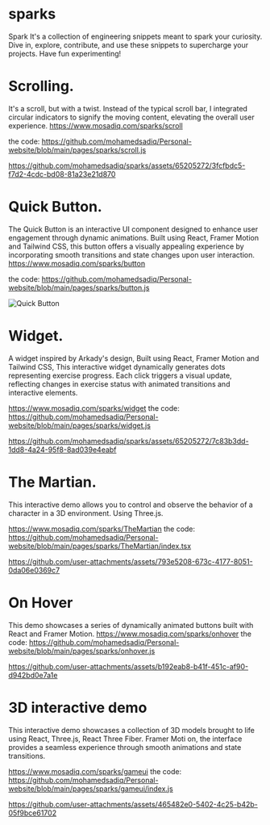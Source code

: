 # sparks

Spark It's a collection of engineering snippets meant to spark your curiosity. Dive in, explore, contribute, and use these snippets to supercharge your projects. Have fun experimenting!

# Scrolling.
It's a scroll, but with a twist. Instead of the typical scroll bar, I integrated circular indicators to signify the moving content, elevating the overall user experience.
https://www.mosadiq.com/sparks/scroll

the code: 
https://github.com/mohamedsadiq/Personal-website/blob/main/pages/sparks/scroll.js



https://github.com/mohamedsadiq/sparks/assets/65205272/3fcfbdc5-f7d2-4cdc-bd08-81a23e21d870




# Quick Button.
The Quick Button is an interactive UI component designed to enhance user engagement through dynamic animations. Built using React, Framer Motion and Tailwind CSS, this button offers a visually appealing experience by incorporating smooth transitions and state changes upon user interaction.
https://www.mosadiq.com/sparks/button

the code: 
https://github.com/mohamedsadiq/Personal-website/blob/main/pages/sparks/button.js


![Quick Button](https://www.mosadiq.com/_next/image?url=%2Ffffsfs.gif&w=256&q=75)


# Widget.
A widget inspired by Arkady's design, Built using React, Framer Motion and Tailwind CSS, This interactive widget dynamically generates dots representing exercise progress. Each click triggers a visual update, reflecting changes in exercise status with animated transitions and interactive elements.

https://www.mosadiq.com/sparks/widget
the code: 
https://github.com/mohamedsadiq/Personal-website/blob/main/pages/sparks/widget.js


https://github.com/mohamedsadiq/sparks/assets/65205272/7c83b3dd-1dd8-4a24-95f8-8ad039e4eabf



# The Martian.
This interactive demo allows you to control and observe the behavior of a character in a 3D environment. Using Three.js.

https://www.mosadiq.com/sparks/TheMartian
the code: 
https://github.com/mohamedsadiq/Personal-website/blob/main/pages/sparks/TheMartian/index.tsx



https://github.com/user-attachments/assets/793e5208-673c-4177-8051-0da06e0369c7







# On Hover
This demo showcases a series of dynamically animated buttons built with React and Framer Motion.
https://www.mosadiq.com/sparks/onhover
the code: 
https://github.com/mohamedsadiq/Personal-website/blob/main/pages/sparks/onhover.js



https://github.com/user-attachments/assets/b192eab8-b41f-451c-af90-d942bd0e7a1e




# 3D interactive demo
This interactive demo showcases a collection of 3D models brought to life using React, Three.js, React Three Fiber. Framer Moti
on, the interface provides a seamless experience through smooth animations and state transitions.

https://www.mosadiq.com/sparks/gameui
the code:
https://github.com/mohamedsadiq/Personal-website/blob/main/pages/sparks/gameui/index.js



https://github.com/user-attachments/assets/465482e0-5402-4c25-b42b-05f9bce61702







